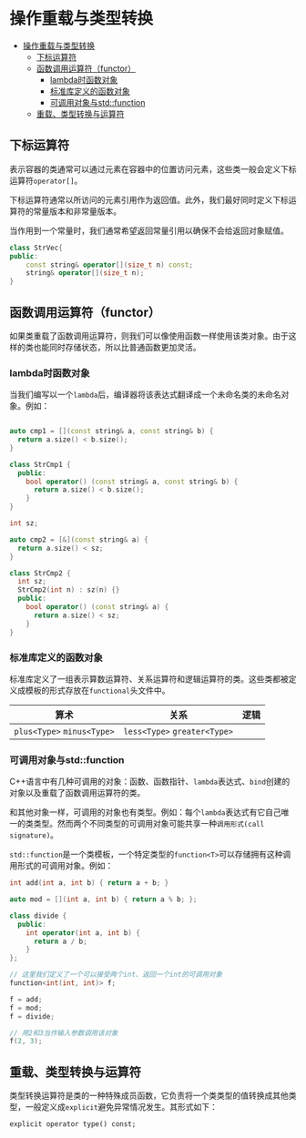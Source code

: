 # 操作重载与类型转换

- [操作重载与类型转换](#操作重载与类型转换)
  - [下标运算符](#下标运算符)
  - [函数调用运算符（functor）](#函数调用运算符functor)
    - [lambda时函数对象](#lambda时函数对象)
    - [标准库定义的函数对象](#标准库定义的函数对象)
    - [可调用对象与std::function](#可调用对象与stdfunction)
  - [重载、类型转换与运算符](#重载类型转换与运算符)

## 下标运算符

表示容器的类通常可以通过元素在容器中的位置访问元素，这些类一般会定义下标运算符`operator[]`。

下标运算符通常以所访问的元素引用作为返回值。此外，我们最好同时定义下标运算符的常量版本和非常量版本。

当作用到一个常量时，我们通常希望返回常量引用以确保不会给返回对象赋值。

``` c++
class StrVec{
public:
    const string& operator[](size_t n) const;
    string& operator[](size_t n);
}
```

## 函数调用运算符（functor）

如果类重载了函数调用运算符，则我们可以像使用函数一样使用该类对象。由于这样的类也能同时存储状态，所以比普通函数更加灵活。

### lambda时函数对象

当我们编写以一个`lambda`后，编译器将该表达式翻译成一个未命名类的未命名对象。例如：

``` c++

auto cmp1 = [](const string& a, const string& b) {
  return a.size() < b.size();
}

class StrCmp1 {
  public:
    bool operator() (const string& a, const string& b) {
      return a.size() < b.size();
    }
}

int sz;

auto cmp2 = [&](const string& a) {
  return a.size() < sz;
}

class StrCmp2 {
  int sz;
  StrCmp2(int n) : sz(n) {} 
  public:
    bool operator() (const string& a) {
      return a.size() < sz;
    }
}

```

### 标准库定义的函数对象

标准库定义了一组表示算数运算符、关系运算符和逻辑运算符的类。这些类都被定义成模板的形式存放在`functional`头文件中。

|                算术             |              关系           |    逻辑      |
|---------------------------------|----------------------------|--------------|
|`plus<Type>` `minus<Type>`           | `less<Type>` `greater<Type>`   |

### 可调用对象与std::function

C++语言中有几种可调用的对象：函数、函数指针、`lambda`表达式、`bind`创建的对象以及重载了函数调用运算符的类。

和其他对象一样，可调用的对象也有类型。例如：每个`lambda`表达式有它自己唯一的类类型。然而两个不同类型的可调用对象可能共享一种`调用形式(call signature)`。

`std::function`是一个类模板，一个特定类型的`function<T>`可以存储拥有这种调用形式的可调用对象。例如：

``` c++
int add(int a, int b) { return a + b; }

auto mod = [](int a, int b) { return a % b; };

class divide {
  public:
    int operator(int a, int b) {
      return a / b;
    }
};

// 这里我们定义了一个可以接受两个int、返回一个int的可调用对象
function<int(int, int)> f;

f = add;
f = mod;
f = divide;

// 用2和3当作输入参数调用该对象
f(2, 3);
```

## 重载、类型转换与运算符

类型转换运算符是类的一种特殊成员函数，它负责将一个类类型的值转换成其他类型，一般定义成`explicit`避免异常情况发生。其形式如下：

`explicit operator type() const;`
